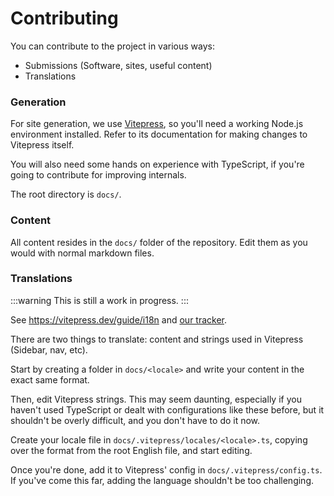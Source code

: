 # Contributing

You can contribute to the project in various ways:

- Submissions (Software, sites, useful content)
- Translations

### Generation

For site generation, we use [Vitepress](https://vitepress.dev), so you'll need a working Node.js
environment installed. Refer to its documentation for making changes to Vitepress itself.

You will also need some hands on experience with TypeScript, if you're going to contribute for
improving internals.

The root directory is `docs/`.

### Content

All content resides in the `docs/` folder of the repository. Edit them as you would with normal
markdown files.

### Translations

:::warning This is still a work in progress. :::

See https://vitepress.dev/guide/i18n and [our tracker](https://megathread.pages.dev/_translations).

There are two things to translate: content and strings used in Vitepress (Sidebar, nav, etc).

Start by creating a folder in `docs/<locale>` and write your content in the exact same format.

Then, edit Vitepress strings. This may seem daunting, especially if you haven't used TypeScript or
dealt with configurations like these before, but it shouldn't be overly difficult, and you don't
have to do it now.

Create your locale file in `docs/.vitepress/locales/<locale>.ts`, copying over the format from the
root English file, and start editing.

Once you're done, add it to Vitepress' config in `docs/.vitepress/config.ts`. If you've come this
far, adding the language shouldn't be too challenging.

